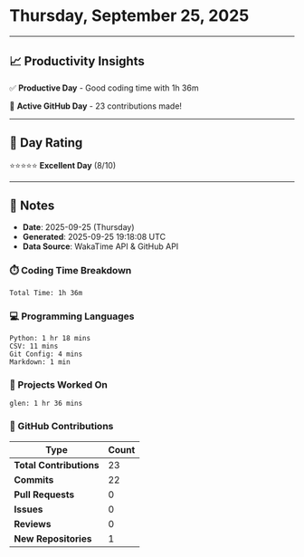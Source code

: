 # Thursday, September 25, 2025

---

## 📈 Productivity Insights

✅ **Productive Day** - Good coding time with 1h 36m

🚀 **Active GitHub Day** - 23 contributions made!

---

## 🎯 Day Rating

⭐⭐⭐⭐⭐ **Excellent Day** (8/10)

---

## 📝 Notes

- **Date**: 2025-09-25 (Thursday)
- **Generated**: 2025-09-25 19:18:08 UTC
- **Data Source**: WakaTime API & GitHub API


### ⏱️ Coding Time Breakdown

```
Total Time: 1h 36m
```

### 💻 Programming Languages

```
Python: 1 hr 18 mins
CSV: 11 mins
Git Config: 4 mins
Markdown: 1 min
```

### 📂 Projects Worked On

```
glen: 1 hr 36 mins

```


### 🐙 GitHub Contributions

| Type | Count |
|------|-------|
| **Total Contributions** | 23 |
| **Commits** | 22 |
| **Pull Requests** | 0 |
| **Issues** | 0 |
| **Reviews** | 0 |
| **New Repositories** | 1 |

